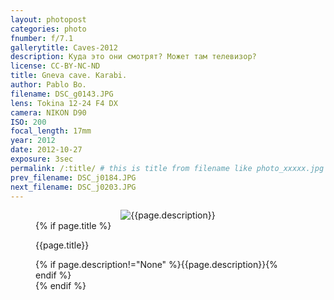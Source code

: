 ```yaml
---
layout: photopost
categories: photo
fnumber: f/7.1
gallerytitle: Caves-2012
description: Куда это они смотрят? Может там телевизор?
license: CC-BY-NC-ND
title: Gneva cave. Karabi.
author: Pablo Bo.
filename: DSC_g0143.JPG
lens: Tokina 12-24 F4 DX
camera: NIKON D90
ISO: 200
focal_length: 17mm
year: 2012
date: 2012-10-27
exposure: 3sec
permalink: /:title/ # this is title from filename like photo_xxxxx.jpg
prev_filename: DSC_j0184.JPG
next_filename: DSC_j0203.JPG
---
```


<figure style="">
<div id="photo" style="text-align: center;">
<img class="" src="{{ site.url }}/images/gallery/{{page.year}}/{{page.gallerytitle}}/{{page.filename}}" alt="{{page.description}}">
</div>
{% if page.title %}
<figcaption><p>{{page.title}}</p>{% if page.description!="None" %}{{page.description}}{% endif %}</figcaption>
{% endif %}
</figure>
